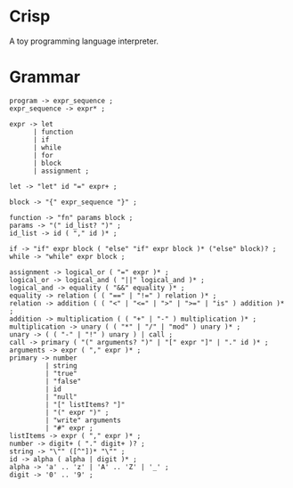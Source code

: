 # Crisp
A toy programming language interpreter.

# Grammar

    program -> expr_sequence ;
    expr_sequence -> expr* ;

    expr -> let
          | function
          | if
          | while
          | for
          | block
          | assignment ;

    let -> "let" id "=" expr+ ;

    block -> "{" expr_sequence "}" ;

    function -> "fn" params block ;
    params -> "(" id_list? ")" ;
    id_list -> id ( "," id )* ;

    if -> "if" expr block ( "else" "if" expr block )* ("else" block)? ;
    while -> "while" expr block ;

    assignment -> logical_or ( "=" expr )* ;
    logical_or -> logical_and ( "||" logical_and )* ;
    logical_and -> equality ( "&&" equality )* ;
    equality -> relation ( ( "==" | "!=" ) relation )* ;
    relation -> addition ( ( "<" | "<=" | ">" | ">=" | "is" ) addition )* ;
    addition -> multiplication ( ( "+" | "-" ) multiplication )* ;
    multiplication -> unary ( ( "*" | "/" | "mod" ) unary )* ;
    unary -> ( ( "-" | "!" ) unary ) | call ; 
    call -> primary ( "(" arguments? ")" | "[" expr "]" | "." id )* ;
    arguments -> expr ( "," expr )* ;
    primary -> number
             | string
             | "true"
             | "false"
             | id
             | "null"
             | "[" listItems? "]"
             | "(" expr ")" ;
             | "write" arguments
             | "#" expr ;
    listItems -> expr ( "," expr )* ;
    number -> digit+ ( "." digit+ )? ;
    string -> "\"" ([^"])* "\"" ;
    id -> alpha ( alpha | digit )* ;
    alpha -> 'a' .. 'z' | 'A' .. 'Z' | '_' ;
    digit -> '0' .. '9' ;
